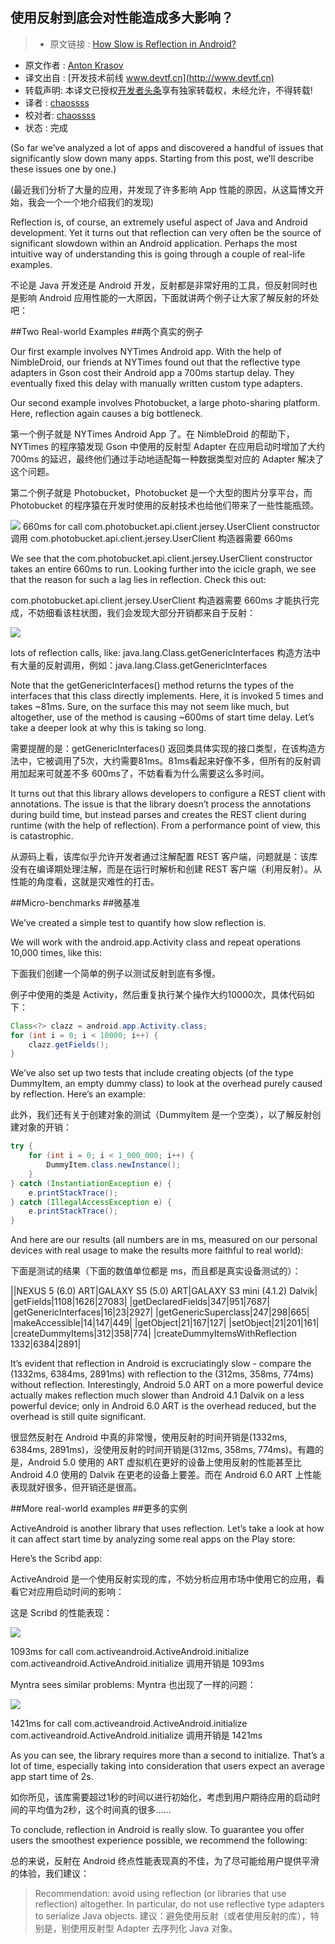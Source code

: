 使用反射到底会对性能造成多大影响？
---

> * 原文链接 : [How Slow is Reflection in Android?](http://blog.nimbledroid.com/2016/02/23/slow-Android-reflection.html)
* 原文作者 : [Anton Krasov](http://blog.nimbledroid.com/)
* 译文出自 : [开发技术前线 www.devtf.cn](http://www.devtf.cn)
* 转载声明: 本译文已授权[开发者头条](http://toutiao.io/download)享有独家转载权，未经允许，不得转载!
* 译者 : [chaossss](https://github.com/chaossss) 
* 校对者: [chaossss](https://github.com/chaossss)
* 状态 :  完成 



(So far we’ve analyzed a lot of apps and discovered a handful of issues that significantly slow down many apps. Starting from this post, we’ll describe these issues one by one.)

(最近我们分析了大量的应用，并发现了许多影响 App 性能的原因，从这篇博文开始，我会一个一个地介绍我们的发现)

Reflection is, of course, an extremely useful aspect of Java and Android development. Yet it turns out that reflection can very often be the source of significant slowdown within an Android application. Perhaps the most intuitive way of understanding this is going through a couple of real-life examples.

不论是 Java 开发还是 Android 开发，反射都是非常好用的工具，但反射同时也是影响 Android 应用性能的一大原因，下面就讲两个例子让大家了解反射的坏处吧：

##Two Real-world Examples
##两个真实的例子

Our first example involves NYTimes Android app. With the help of NimbleDroid, our friends at NYTimes found out that the reflective type adapters in Gson cost their Android app a 700ms startup delay. They eventually fixed this delay with manually written custom type adapters.

Our second example involves Photobucket, a large photo-sharing platform. Here, reflection again causes a big bottleneck.

第一个例子就是 NYTimes Android App 了。在 NimbleDroid 的帮助下，NYTimes 的程序猿发现 Gson 中使用的反射型 Adapter 在应用启动时增加了大约 700ms 的延迟，最终他们通过手动地适配每一种数据类型对应的 Adapter 解决了这个问题。

第二个例子就是 Photobucket，Photobucket 是一个大型的图片分享平台，而 Photobucket 的程序猿在开发时使用的反射技术也给他们带来了一些性能瓶颈。

![](http://blog.nimbledroid.com/assets/slow-android-reflection/com.photobucket.android-iricle-graph-top.png)
660ms for call com.photobucket.api.client.jersey.UserClient constructor
调用 com.photobucket.api.client.jersey.UserClient 构造器需要 660ms

We see that the com.photobucket.api.client.jersey.UserClient constructor takes an entire 660ms to run. Looking further into the icicle graph, we see that the reason for such a lag lies in reflection. Check this out:

com.photobucket.api.client.jersey.UserClient 构造器需要 660ms 才能执行完成，不妨细看该柱状图，我们会发现大部分开销都来自于反射：

![](http://blog.nimbledroid.com/assets/slow-android-reflection/com.photobucket.android-iricle-graph-bottom.png)

lots of reflection calls, like: java.lang.Class.getGenericInterfaces
构造方法中有大量的反射调用，例如：java.lang.Class.getGenericInterfaces

Note that the getGenericInterfaces() method returns the types of the interfaces that this class directly implements. Here, it is invoked 5 times and takes ~81ms. Sure, on the surface this may not seem like much, but altogether, use of the method is causing ~600ms of start time delay. Let’s take a deeper look at why this is taking so long.

需要提醒的是：getGenericInterfaces() 返回类具体实现的接口类型，在该构造方法中，它被调用了5次，大约需要81ms。81ms看起来好像不多，但所有的反射调用加起来可就差不多 600ms了，不妨看看为什么需要这么多时间。

It turns out that this library allows developers to configure a REST client with annotations. The issue is that the library doesn’t process the annotations during build time, but instead parses and creates the REST client during runtime (with the help of reflection). From a performance point of view, this is catastrophic.

从源码上看，该库似乎允许开发者通过注解配置 REST 客户端，问题就是：该库没有在编译期处理注解，而是在运行时解析和创建 REST 客户端（利用反射）。从性能的角度看，这就是灾难性的打击。

##Micro-benchmarks
##微基准

We’ve created a simple test to quantify how slow reflection is.

We will work with the android.app.Activity class and repeat operations 10,000 times, like this:

下面我们创建一个简单的例子以测试反射到底有多慢。

例子中使用的类是 Activity，然后重复执行某个操作大约10000次，具体代码如下：

```java
Class<?> clazz = android.app.Activity.class;
for (int i = 0; i < 10000; i++) {
	clazz.getFields();
}
```

We’ve also set up two tests that include creating objects (of the type DummyItem, an empty dummy class) to look at the overhead purely caused by reflection. Here’s an example:

此外，我们还有关于创建对象的测试（DummyItem 是一个空类），以了解反射创建对象的开销：

```java
try {
    for (int i = 0; i < 1_000_000; i++) {
        DummyItem.class.newInstance();
    }
} catch (InstantiationException e) {
    e.printStackTrace();
} catch (IllegalAccessException e) {
    e.printStackTrace();
}
```

And here are our results (all numbers are in ms, measured on our personal devices with real usage to make the results more faithful to real world):

下面是测试的结果（下面的数值单位都是 ms，而且都是真实设备测试的）：

||NEXUS 5 (6.0) ART|GALAXY S5 (5.0) ART|GALAXY S3 mini (4.1.2) Dalvik|
|getFields|1108|1626|27083|
|getDeclaredFields|347|951|7687|
|getGenericInterfaces|16|23|2927|
|getGenericSuperclass|247|298|665|
|makeAccessible|14|147|449|
|getObject|21|167|127|
|setObject|21|201|161|
|createDummyItems|312|358|774|
|createDummyItemsWithReflection	1332|6384|2891|

It’s evident that reflection in Android is excruciatingly slow - compare the (1332ms, 6384ms, 2891ms) with reflection to the (312ms, 358ms, 774ms) without reflection. Interestingly, Android 5.0 ART on a more powerful device actually makes reflection much slower than Android 4.1 Dalvik on a less powerful device; only in Android 6.0 ART is the overhead reduced, but the overhead is still quite significant.

很显然反射在 Android 中真的非常慢，使用反射的时间开销是(1332ms, 6384ms, 2891ms)，没使用反射的时间开销是(312ms, 358ms, 774ms)。有趣的是，Android 5.0 使用的 ART 虚拟机在更好的设备上使用反射的性能甚至比 Android 4.0 使用的 Dalvik 在更老的设备上要差。而在 Android 6.0 ART 上性能表现就好很多，但开销还是很高。

##More real-world examples
##更多的实例

ActiveAndroid is another library that uses reflection. Let’s take a look at how it can affect start time by analyzing some real apps on the Play store:

Here’s the Scribd app:

ActiveAndroid 是一个使用反射实现的库，不妨分析应用市场中使用它的应用，看看它对应用启动时间的影响：

这是 Scribd 的性能表现：

![](http://blog.nimbledroid.com/assets/slow-android-reflection/Scribd.png)

1093ms for call com.activeandroid.ActiveAndroid.initialize
com.activeandroid.ActiveAndroid.initialize 调用开销是 1093ms

Myntra sees similar problems:
Myntra 也出现了一样的问题：

![](http://blog.nimbledroid.com/assets/slow-android-reflection/Myntra.png)

1421ms for call com.activeandroid.ActiveAndroid.initialize
com.activeandroid.ActiveAndroid.initialize 调用开销是 1421ms

As you can see, the library requires more than a second to initialize. That’s a lot of time, especially taking into consideration that users expect an average app start time of 2s.

如你所见，该库需要超过1秒的时间以进行初始化，考虑到用户期待应用的启动时间的平均值为2秒，这个时间真的很多……

To conclude, reflection in Android is really slow. To guarantee you offer users the smoothest experience possible, we recommend the following:

总的来说，反射在 Android 终点性能表现真的不佳，为了尽可能给用户提供平滑的体验，我们建议：

> Recommendation: avoid using reflection (or libraries that use reflection) altogether. In particular, do not use reflective type adapters to serialize Java objects.
> 建议：避免使用反射（或者使用反射的库），特别是，别使用反射型 Adapter 去序列化 Java 对象。